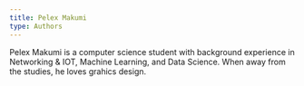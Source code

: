 ```yaml
---
title: Pelex Makumi
type: Authors
---
```

Pelex Makumi is a computer science student with background experience in Networking & IOT, Machine Learning, and Data Science. When away from the studies, he loves grahics design. 